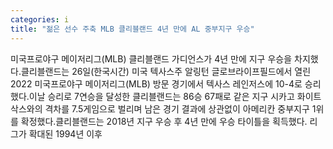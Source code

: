 ```yaml
---
categories: i
title: "젊은 선수 주축 MLB 클리블랜드 4년 만에 AL 중부지구 우승"
---
```

미국프로야구 메이저리그(MLB) 클리블랜드 가디언스가 4년 만에 지구 우승을 차지했다.클리블랜드는 26일(한국시간) 미국 텍사스주 알링턴 글로브라이프필드에서 열린 2022 미국프로야구 메이저리그(MLB) 방문 경기에서 텍사스 레인저스에 10-4로 승리했다.이날 승리로 7연승을 달성한 클리블랜드는 86승 67패로 같은 지구 시카고 화이트삭스와의 격차를 7.5게임으로 벌리며 남은 경기 결과에 상관없이 아메리칸 중부지구 1위를 확정했다.클리블랜드는 2018년 지구 우승 후 4년 만에 우승 타이틀을 획득했다. 리그가 확대된 1994년 이후